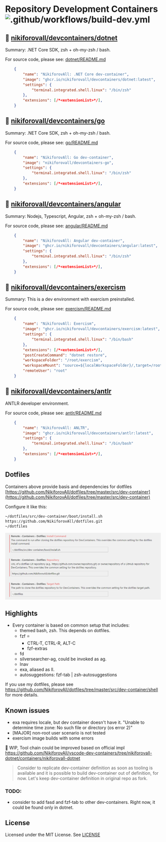 # Repository Development Containers ![.github/workflows/build-dev.yml](https://github.com/NikiforovAll/dev-containers/workflows/.github/workflows/build-dev.yml/badge.svg?branch=master)

## 🐋 [nikiforovall/devcontainers/dotnet](https://github.com/users/NikiforovAll/packages/container/package/devcontainers%2Fdotnet)

Summary: .NET Core SDK, zsh + oh-my-zsh / bash.

For source code, please see: [dotnet/README.md](https://github.com/NikiforovAll/dev-containers/tree/master/containers/dotnet)

```json
    {
        "name": "NikiforovAll: .NET Core dev-container",
        "image": "ghcr.io/nikiforovall/devcontainers/dotnet:latest",
        "settings": {
            "terminal.integrated.shell.linux": "/bin/zsh"
        },
        "extensions": [/*<extensionList>*/],
    }
```

## 🐋 [nikiforovall/devcontainers/go](https://github.com/users/NikiforovAll/packages/container/package/devcontainers%2Fgo)

Summary: .NET Core SDK, zsh + oh-my-zsh / bash.

For source code, please see: [go/README.md](https://github.com/NikiforovAll/dev-containers/tree/master/containers/go)

```json
    {
        "name": "NikiforovAll: Go dev-container",
        "image": "nikiforovall/devcontainers-go",
        "settings": {
            "terminal.integrated.shell.linux": "/bin/zsh"
        },
        "extensions": [/*<extensionList>*/],
    }
```

## 🐋 [nikiforovall/devcontainers/angular](https://github.com/users/NikiforovAll/packages/container/package/devcontainers%2Fangular)

Summary: Nodejs, Typescript, Angular, zsh + oh-my-zsh / bash.

For source code, please see: [angular/README.md](https://github.com/NikiforovAll/dev-containers/tree/master/containers/angular)

```json
    {
        "name": "NikiforovAll: Angular dev-container",
        "image": "ghcr.io/nikiforovall/devcontainers/angular:latest",
        "settings": {
            "terminal.integrated.shell.linux": "/bin/zsh"
        },
        "extensions": [/*<extensionList>*/],
    }
```

## 🐋 [nikiforovall/devcontainers/exercism](https://github.com/users/NikiforovAll/packages/container/package/devcontainers%2Fexercism)

Summary: This is a dev environment with exercism preinstalled.

For source code, please see: [exercism/README.md](https://github.com/NikiforovAll/dev-containers/tree/master/containers/exercism)

```json
    {
        "name": "NikiforovAll: Exercism",
        "image": "ghcr.io/nikiforovall/devcontainers/exercism:latest",
        "settings": {
            "terminal.integrated.shell.linux": "/bin/bash"
        },
        "extensions": [/*<extensionList>*/],
        "postCreateCommand": "dotnet restore",
        "workspaceFolder": "/root/exercism",
        "workspaceMount": "source=${localWorkspaceFolder}/,target=/root/exercism,type=bind,consistency=cached",
        "remoteUser": "root"
    }
```

## 🐋 [nikiforovall/devcontainers/antlr](https://github.com/users/NikiforovAll/packages/container/package/devcontainers%2Fantlr)

ANTLR developer environment.

For source code, please see: [antlr/README.md](https://github.com/NikiforovAll/dev-containers/tree/master/containers/antlr)

```json
    {
        "name": "NikiforovAll: ANLTR",
        "image": "ghcr.io/nikiforovall/devcontainers/antlr:latest",
        "settings": {
            "terminal.integrated.shell.linux": "/bin/bash"
        },
        "extensions": [/*<extensionList>*/],
    }
```

## Dotfiles

Containers above provide basis and dependencies for dotfiles [https://github.com/NikiforovAll/dotfiles/tree/master/src/dev-container](https://github.com/NikiforovAll/dotfiles/tree/master/src/dev-container)

Configure it like this:

```text
~/dotfiles/src/dev-container/boot/install.sh
https://github.com/NikiforovAll/dotfiles.git
~/dotfiles
```

![alt](https://raw.githubusercontent.com/NikiforovAll/dev-containers/master/assets/cnf_dotfiles.png)

## Highlights

* Every container is based on common setup that includes:
  * themed bash, zsh. This depends on dotfiles.
  * fzf ⭐
    * CTRL-T, CTRL-R, ALT-C
    * fzf-extras
  * fd
  * silversearcher-ag, could be invoked as ag.
  * lnav
  * exa, aliased as ll.
  * autosuggestions: fzf-tab | zsh-autosuggestions

If you use my dotfiles, please see <https://github.com/NikiforovAll/dotfiles/tree/master/src/dev-container/shell> for more details.

## Known issues

* exa requires locale, but dev container doesn't have it. "Unable to determine time zone: No such file or directory (os error 2)"
* [MAJOR] non-root user scenario is not tested
* exercism image builds with some errors

🚧 WIP, Tool chain could be improved based on official impl <https://github.com/NikiforovAll/vscode-dev-containers/tree/nikiforovall-dotnet/containers/nikiforovall-dotnet>

> Consider to replicate dev-container definition as soon as tooling is available and it is possible to build dev-container out of definition, for now. Let's keep dev-container definition in original repo as fork.

### TODO:

* consider to add fasd and fzf-tab to other dev-containers. Right now, it could be found only in dotnet.

## License

Licensed under the MIT License. See [LICENSE](./LICENSE)
